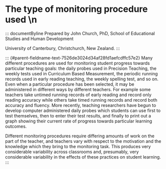 # The type of monitoring procedure used \n

::: documentByline
Prepared by John Church, PhD, School of Educational Studies and Human
Development

University of Canterbury, Christchurch, New Zealand.
:::

::: {#parent-fieldname-text-7526de3024d34af28fd1aefcdffc57e2}
Many different procedures are used for monitoring student progress
towards particular teaching goals: the daily probes used in Precision
Teaching, the weekly tests used in Curriculum Based Measurement, the
periodic running records used in early reading teaching, the weekly
spelling test, and so on. Even when a particular procedure has been
selected, it may be administered in different ways by different
teachers. For example some teachers take untimed running records of
early reading and record only reading accuracy while others take timed
running records and record both accuracy and fluency. More recently,
teaching researchers have begun to develop computer administered daily
probes which students can use first to test themselves, then to enter
their test results, and finally to print out a graph showing their
current rate of progress towards particular learning outcomes.

Different monitoring procedures require differing amounts of work on the
part of the teacher, and teachers vary with respect to the motivation
and the knowledge which they bring to the monitoring task. This produces
very considerable variability across classrooms and, presumably, very
considerable variability in the effects of these practices on student
learning.
:::

